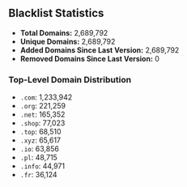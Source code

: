 ## Blacklist Statistics

- **Total Domains:** 2,689,792
- **Unique Domains:** 2,689,792
- **Added Domains Since Last Version:** 2,689,792
- **Removed Domains Since Last Version:** 0

### Top-Level Domain Distribution

-  `.com`: 1,233,942
-  `.org`: 221,259
-  `.net`: 165,352
-  `.shop`: 77,023
-  `.top`: 68,510
-  `.xyz`: 65,617
-  `.io`: 63,856
-  `.pl`: 48,715
-  `.info`: 44,971
-  `.fr`: 36,124
